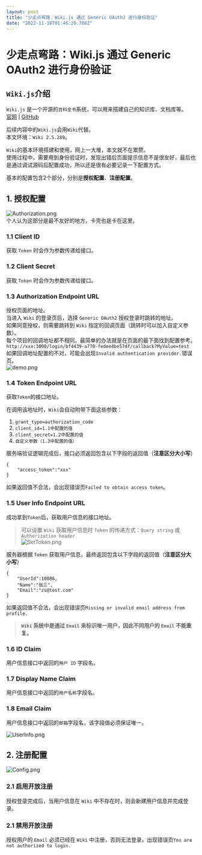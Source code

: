```yaml
---
layout: post
title: "少走点弯路：Wiki.js 通过 Generic OAuth2 进行身份验证"
date: "2022-11-18T01:46:20.766Z"
---
```

少走点弯路：Wiki.js 通过 Generic OAuth2 进行身份验证
======================================

`Wiki.js`介绍
-----------

`Wiki.js` 是一个开源的`百科全书`系统，可以用来搭建自己的知识库、文档库等。  
[官网](https://js.wiki/) | [GitHub](https://github.com/Requarks/wiki)

后续内容中的`Wiki.js`会用`Wiki`代替。  
本文环境：`Wiki 2.5.289`。

`Wiki`的基本环境搭建和使用，网上一大堆，本文就不在累赘。  
使用过程中，需要用到身份验证时，发现出错后页面提示信息不是很友好，最后也是通过调试源码后配置成功，所以还是很有必要记录一下配置方式。

基本的配置包含2个部分，分别是**授权配置**、**注册配置**。

1\. 授权配置
--------

![Authorization.png](https://s2.loli.net/2022/11/17/UHQWONMYTbxcngC.png)  
个人认为这部分是最不友好的地方，卡壳也是卡在这里。

### 1.1 Client ID

获取 `Token` 时会作为参数传递给接口。

### 1.2 Client Secret

获取 `Token` 时会作为参数传递给接口。

### 1.3 Authorization Endpoint URL

授权页面的地址。  
当进入 `Wiki` 的登录页后，选择 `Generic OAuth2` 授权登录时跳转的地址。  
如果同意授权，则需要跳转到 `Wiki` 指定的回调页面（跳转时可以加入自定义参数）。  
每个项目的回调地址都不相同，最简单的办法就是在页面的最下面找到配置参考。  
`http://xxx:3000/login/bf4439-a770-fedee4be57df/callback?MyValue=test`  
如果回调地址配置的不对，可能会出现`Invalid authentication provider.`错误页。  
![demo.png](https://s2.loli.net/2022/11/17/Wgya85PDKhRm7fQ.png)

### 1.4 Token Endpoint URL

获取`Token`的接口地址。

在调用该地址时，`Wiki`会自动附带下面这些参数：

1.  `grant_type=authorization_code`
2.  `client_id=1.1中配置的值`
3.  `client_secret=1.2中配置的值`
4.  `自定义参数（1.3中配置的值）`

服务端验证逻辑完成后，接口必须返回包含以下字段的返回值（**注意区分大小写**）

    {
        "access_token":"xxx"
    }
    

如果返回值不合法，会出现错误页`Failed to obtain access token`。

### 1.5 User Info Endpoint URL

成功拿到`Token`后，获取用户信息的接口地址。

> 可以设置 `Wiki` 获取用户信息时 `Token` 的传递方式：`Query string` 或 `Authorization header`  
> ![SetToken.png](https://s2.loli.net/2022/11/17/qRtYNFA4ODhfeLU.png)

服务器根据 `Token` 获取用户信息，最终返回包含以下字段的返回值（**注意区分大小写**）

    {
        "UserId":10086,
        "Name":"张三",
        "Email":"zs@test.com"
    }
    

如果返回值不合法，会出现错误页`Missing or invalid email address from profile.`

> **`Wiki` 系统中是通过 `Email` 来标识唯一用户，因此不同用户的 `Email` 不能重复。**

### 1.6 ID Claim

用户信息接口中返回的`用户 ID` 字段名。

### 1.7 Display Name Claim

用户信息接口中返回的`用户名称`字段名。

### 1.8 Email Claim

用户信息接口中返回的`邮箱`字段名，该字段值必须保证唯一。

![UserInfo.png](https://s2.loli.net/2022/11/17/tuaSXR1TUZmA5Js.png)

2\. 注册配置
--------

![Config.png](https://s2.loli.net/2022/11/17/t2c6waEJz4hnGiU.png)

### 2.1 启用开放注册

授权登录完成后，当用户信息在 `Wiki` 中不存在时，则会新建用户信息并完成登录。

### 2.1 禁用开放注册

授权用户的 `Email` 必须已经在 `Wiki` 中注册，否则无法登录，出现错误页`You are not authorized to login.`